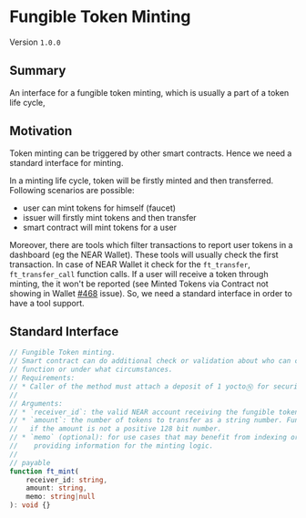# Fungible Token Minting

Version `1.0.0`

## Summary
[summary]: #summary

An interface for a fungible token minting, which is usually a part of a token life cycle,

## Motivation

Token minting can be triggered by other smart contracts. Hence we need a standard interface for minting.

In a minting life cycle, token will be firstly minted and then transferred. Following scenarios are possible:
* user can mint tokens for himself (faucet)
* issuer will firstly mint tokens and then transfer
* smart contract will mint tokens for a user

Moreover, there are tools which filter transactions to report user tokens in a dashboard (eg the NEAR Wallet).
These tools will usually check the first transaction. In case of NEAR Wallet it check for the `ft_transfer`, `ft_transfer_call` function calls. If a user will receive a token through minting, the it won't be reported (see  Minted Tokens via Contract not showing in Wallet [#468](https://github.com/near/near-contract-helper/issues/468) issue). So, we need a standard interface in order to have a tool support.

## Standard Interface

```ts
// Fungible Token minting.
// Smart contract can do additional check or validation about who can call this
// function or under what circumstances.
// Requirements:
// * Caller of the method must attach a deposit of 1 yoctoⓃ for security purposes
//
// Arguments:
// * `receiver_id`: the valid NEAR account receiving the fungible tokens.
// * `amount`: the number of tokens to transfer as a string number. Function MUST panic
//   if the amount is not a positive 128 bit number.
// * `memo` (optional): for use cases that may benefit from indexing or
//    providing information for the minting logic.
//
// payable
function ft_mint(
    receiver_id: string,
    amount: string,
    memo: string|null
): void {}
```
